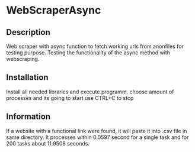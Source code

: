 # WebScraperAsync
## Description
Web scraper with async function to fetch working urls from anonfiles for testing purpose.
Testing the functionality of the async method with webscraping.

## Installation
Install all needed libraries and execute programm.
choose amount of processes and its going to start
use CTRL+C to stop

## Information
If a website with a functional link were found, it will paste it into .csv file in same directory.
It processes within 0.0597 second for a single task and for 200 tasks about 11.9508 seconds.
